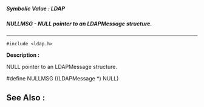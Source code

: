 ##### Symbolic Value : LDAP
##### NULLMSG - NULL pointer to an LDAPMessage structure. 
---
```
#include <ldap.h>
```
**Description :**

NULL pointer to an LDAPMessage structure. 

#define NULLMSG ((LDAPMessage *) NULL)

**See Also :**
---
